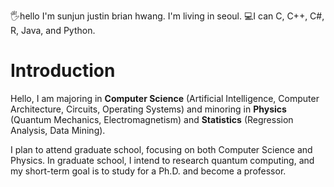 🖐️hello I'm sunjun justin brian hwang. I'm living in seoul.
💻I can C, C++, C#, R, Java, and Python.

# Introduction

Hello, I am majoring in **Computer Science** (Artificial Intelligence, Computer Architecture, Circuits, Operating Systems) and minoring in **Physics** (Quantum Mechanics, Electromagnetism) and **Statistics** (Regression Analysis, Data Mining).

I plan to attend graduate school, focusing on both Computer Science and Physics. In graduate school, I intend to research quantum computing, and my short-term goal is to study for a Ph.D. and become a professor.


